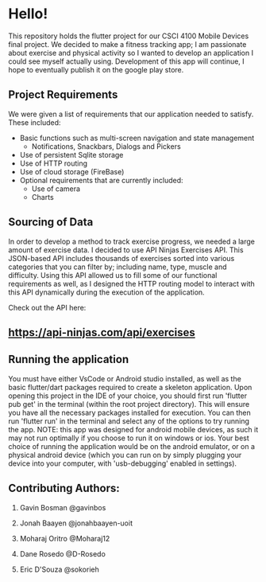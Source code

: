 # Hello!
This repository holds the flutter project for our CSCI 4100 Mobile Devices final project. We decided to make a fitness tracking app; I am passionate about exercise and physical activity so I wanted to develop an application I could see myself actually using. Development of this app will continue, I hope to eventually publish it on the google play store. 

## Project Requirements
We were given a list of requirements that our application needed to satisfy. These included:
- Basic functions such as multi-screen navigation and state management
  - Notifications, Snackbars, Dialogs and Pickers
- Use of persistent Sqlite storage
- Use of HTTP routing
- Use of cloud storage (FireBase)
- Optional requirements that are currently included:
  - Use of camera
  - Charts
 
## Sourcing of Data
In order to develop a method to track exercise progress, we needed a large amount of exercise data. I decided to use API Ninjas Exercises API. This JSON-based API includes thousands of exercises sorted into various categories that you can filter by; including name, type, muscle and difficulty. Using this API allowed us to fill some of our functional requirements as well, as I designed the HTTP routing model to interact with this API dynamically during the execution of the application. 

Check out the API here:
## https://api-ninjas.com/api/exercises

## Running the application
You must have either VsCode or Android studio installed, as well as the basic flutter/dart packages required to create a skeleton application. Upon opening this project in the IDE of your choice, you should first run 'flutter pub get' in the terminal (within the root project directory). This will ensure you have all the necessary packages installed for execution. You can then run 'flutter run' in the terminal and select any of the options to try running the app. NOTE: this app was designed for android mobile devices, as such it may not run optimally if you choose to run it on windows or ios. Your best choice of running the application would be on the android emulator, or on a physical android device (which you can run on by simply plugging your device into your computer, with 'usb-debugging' enabled in settings).

## Contributing Authors:

1. Gavin Bosman @gavinbos

2. Jonah Baayen @jonahbaayen-uoit

3. Moharaj Oritro @Moharaj12

4. Dane Rosedo @D-Rosedo

5. Eric D'Souza @sokorieh


